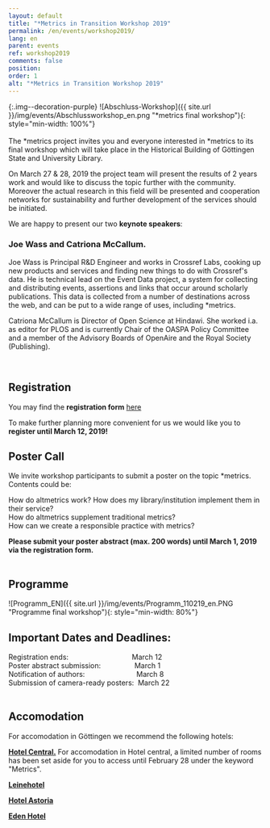 ```yaml
---
layout: default
title: "*Metrics in Transition Workshop 2019"
permalink: /en/events/workshop2019/
lang: en
parent: events
ref: workshop2019
comments: false
position:
order: 1
alt: "*Metrics in Transition Workshop 2019"
---
```


<!-- Start editing content here-->

{:.img--decoration-purple}
![Abschluss-Workshop]({{ site.url }}/img/events/Abschlussworkshop_en.png "*metrics final workshop"){: style="min-width: 100%"}
 <br>
 <br>
The \*metrics project  invites you and everyone interested in \*metrics to its final workshop which will take place in the Historical Building of Göttingen State and University Library.

On March 27 & 28, 2019 the project team will present the results of 2 years work and would like to discuss the topic further with the community. Moreover the actual research in this field will be presented and cooperation networks for sustainability and further development of the services should be initiated.  

We are happy to present our two **keynote speakers**:
   
### Joe Wass and Catriona McCallum.  
Joe Wass is Principal R&D Engineer and works in Crossref Labs, cooking up new products and services and finding new things to do with Crossref's data. He is technical lead on the Event Data project, a system for collecting and distributing events, assertions and links that occur around scholarly publications. This data is collected from a number of destinations across the web, and can be put to a wide range of uses, including \*metrics.

Catriona McCallum is Director of Open Science at Hindawi. She worked i.a. as editor for PLOS and is currently Chair of the OASPA Policy Committee and a member of the Advisory Boards of OpenAire and the Royal Society (Publishing).

   <br> 
   
## Registration
  
You may find the **registration form** [here](https://docs.google.com/forms/d/e/1FAIpQLSdigHX9aK--jC7lPbnNBNEvE3bkBSTrsUfMvMIM3btmSQ-xuQ/viewform?usp=sf_link)  
  
To make further planning more convenient for us we would like you to **register until March 12, 2019!**
<br> 
## Poster Call
We invite workshop participants to submit a poster on the topic \*metrics. Contents could be:  
  
How do altmetrics work? How does my library/institution implement them in their service?  
How do altmetrics supplement traditional metrics?  
How can we create a responsible practice with metrics?  
  
**Please submit your poster abstract (max. 200 words) until March 1, 2019 via the registration form.**  
<br>
## Programme  
  
![Programm_EN]({{ site.url }}/img/events/Programm_110219_en.PNG "Programme final workshop"){: style="min-width: 80%"}
       <br>
## Important Dates and Deadlines:  
  
Registration ends:&nbsp;&nbsp;&nbsp;&nbsp;&nbsp;&nbsp;&nbsp;&nbsp;&nbsp;&nbsp;&nbsp;&nbsp;&nbsp;&nbsp;&nbsp;&nbsp;&nbsp;&nbsp;&nbsp;&nbsp;&nbsp;&nbsp;&nbsp;&nbsp;&nbsp;&nbsp;&nbsp;&nbsp;&nbsp;&nbsp;&nbsp;&nbsp;March 12  
Poster abstract submission:&nbsp;&nbsp;&nbsp;&nbsp;&nbsp;&nbsp;&nbsp;&nbsp;&nbsp;&nbsp;&nbsp;&nbsp;&nbsp;&nbsp;&nbsp;&nbsp;&nbsp;March 1  
Notification of authors:&nbsp;&nbsp;&nbsp;&nbsp;&nbsp;&nbsp;&nbsp;&nbsp;&nbsp;&nbsp;&nbsp;&nbsp;&nbsp;&nbsp;&nbsp;&nbsp;&nbsp;&nbsp;&nbsp;&nbsp;&nbsp;&nbsp;&nbsp;&nbsp;&nbsp;&nbsp;March 8  
Submission of camera-ready posters:&nbsp;&nbsp;March 22  
<br>
## Accomodation  

For accomodation in Göttingen we recommend the following hotels:  
  
**[Hotel Central.](https://www.hotel-central.com/willkommen_de.html)** For accomodation in Hotel central, a limited number of rooms has been set aside for you to access until February 28 under the keyword "Metrics". 
  
**[Leinehotel](https://www.leinehotel-goe.de/)**
  
**[Hotel Astoria](https://www.astoria-goettingen.de/)**  
  
**[Eden Hotel](https://www.eden-hotel.de/)**  

<br> 
